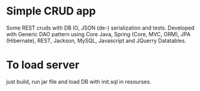 # Simple CRUD app
Some REST cruds with DB IO, JSON (de-) serialization and tests. 
Developed with Generic DAO pattern using Core Java, Spring (Core, MVC, ORM), JPA (Hibernate), REST, Jackson, MySQL, Javascript and JQuerry Datatables.
# To load server 
just build, run jar file and load DB with init.sql in resourses.
